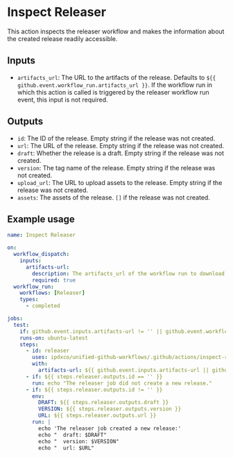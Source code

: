 # Inspect Releaser

This action inspects the releaser workflow and makes the information about the created release readily accessible.

## Inputs

- `artifacts_url`: The URL to the artifacts of the release. Defaults to `${{ github.event.workflow_run.artifacts_url }}`. If the workflow run in which this action is called is triggered by the releaser workflow run event, this input is not required.

## Outputs

- `id`: The ID of the release. Empty string if the release was not created.
- `url`: The URL of the release. Empty string if the release was not created.
- `draft`: Whether the release is a draft. Empty string if the release was not created.
- `version`: The tag name of the release. Empty string if the release was not created.
- `upload_url`: The URL to upload assets to the release. Empty string if the release was not created.
- `assets`: The assets of the release. `[]` if the release was not created.

## Example usage

```yaml
name: Inspect Releaser

on:
  workflow_dispatch:
    inputs:
      artifacts-url:
        description: The artifacts_url of the workflow run to download the release artifact from.
        required: true
  workflow_run:
    workflows: [Releaser]
    types:
      - completed

jobs:
  test:
    if: github.event.inputs.artifacts-url != '' || github.event.workflow_run.conclusion == 'success'
    runs-on: ubuntu-latest
    steps:
      - id: releaser
        uses: ipdxco/unified-github-workflows/.github/actions/inspect-releaser@main
        with:
          artifacts-url: ${{ github.event.inputs.artifacts-url || github.event.workflow_run.artifacts_url }}
      - if: ${{ steps.releaser.outputs.id == '' }}
        run: echo "The releaser job did not create a new release."
      - if: ${{ steps.releaser.outputs.id != '' }}
        env:
          DRAFT: ${{ steps.releaser.outputs.draft }}
          VERSION: ${{ steps.releaser.outputs.version }}
          URL: ${{ steps.releaser.outputs.url }}
        run: |
          echo 'The releaser job created a new release:'
          echo "  draft: $DRAFT"
          echo "  version: $VERSION"
          echo "  url: $URL"
```
